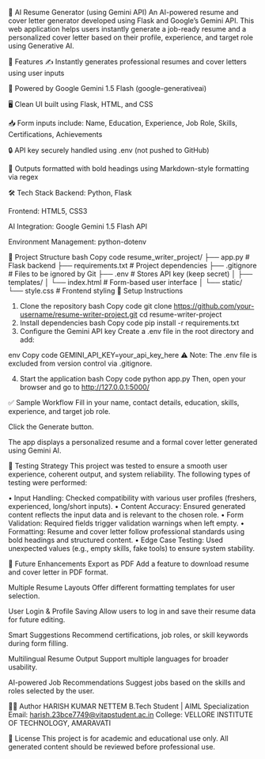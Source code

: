 🧠 AI Resume Generator (using Gemini API)
An AI-powered resume and cover letter generator developed using Flask and Google’s Gemini API. This web application helps users instantly generate a job-ready resume and a personalized cover letter based on their profile, experience, and target role using Generative AI.

🚀 Features
✍️ Instantly generates professional resumes and cover letters using user inputs

🧠 Powered by Google Gemini 1.5 Flash (google-generativeai)

🖥️ Clean UI built using Flask, HTML, and CSS

📥 Form inputs include: Name, Education, Experience, Job Role, Skills, Certifications, Achievements

🔒 API key securely handled using .env (not pushed to GitHub)

🎯 Outputs formatted with bold headings using Markdown-style formatting via regex

🛠️ Tech Stack
Backend: Python, Flask

Frontend: HTML5, CSS3

AI Integration: Google Gemini 1.5 Flash API

Environment Management: python-dotenv

📂 Project Structure
bash
Copy code
resume_writer_project/
├── app.py                 # Flask backend
├── requirements.txt       # Project dependencies
├── .gitignore             # Files to be ignored by Git
├── .env                   # Stores API key (keep secret)
│
├── templates/
│   └── index.html         # Form-based user interface
│
└── static/
    └── style.css          # Frontend styling
🔧 Setup Instructions
1. Clone the repository
bash
Copy code
git clone https://github.com/your-username/resume-writer-project.git
cd resume-writer-project
2. Install dependencies
bash
Copy code
pip install -r requirements.txt
3. Configure the Gemini API key
Create a .env file in the root directory and add:

env
Copy code
GEMINI_API_KEY=your_api_key_here
⚠️ Note: The .env file is excluded from version control via .gitignore.

4. Start the application
bash
Copy code
python app.py
Then, open your browser and go to http://127.0.0.1:5000/

✅ Sample Workflow
Fill in your name, contact details, education, skills, experience, and target job role.

Click the Generate button.

The app displays a personalized resume and a formal cover letter generated using Gemini AI.

🧪 Testing Strategy
This project was tested to ensure a smooth user experience, coherent output, and system reliability. The following types of testing were performed:

• Input Handling: Checked compatibility with various user profiles (freshers, experienced, long/short inputs).
• Content Accuracy: Ensured generated content reflects the input data and is relevant to the chosen role.
• Form Validation: Required fields trigger validation warnings when left empty.
• Formatting: Resume and cover letter follow professional standards using bold headings and structured content.
• Edge Case Testing: Used unexpected values (e.g., empty skills, fake tools) to ensure system stability.

🔮 Future Enhancements
Export as PDF
Add a feature to download resume and cover letter in PDF format.

Multiple Resume Layouts
Offer different formatting templates for user selection.

User Login & Profile Saving
Allow users to log in and save their resume data for future editing.

Smart Suggestions
Recommend certifications, job roles, or skill keywords during form filling.

Multilingual Resume Output
Support multiple languages for broader usability.

AI-powered Job Recommendations
Suggest jobs based on the skills and roles selected by the user.

👨‍💻 Author
HARISH KUMAR NETTEM
B.Tech Student | AIML Specialization
Email: harish.23bce7749@vitapstudent.ac.in
College: VELLORE INSTITUTE OF TECHNOLOGY, AMARAVATI

📄 License
This project is for academic and educational use only. All generated content should be reviewed before professional use.

